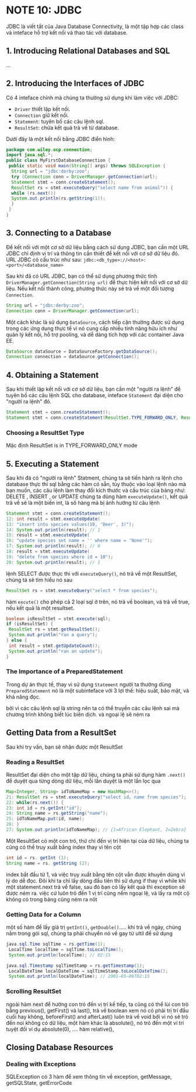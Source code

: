 # NOTE 10: JDBC
JDBC là viết tắt của Java Database Connectivity, là một tập hợp các class và inteface hỗ trợ kết nối và thao tác với database.
## 1. Introducing Relational Databases and SQL
...
## 2. Introducing the Interfaces of JDBC
Có 4 inteface chính mà chúng ta thường sử dụng khi làm việc với JDBC: 
- `Driver` thiết lập kết nối.
- `Connection` giữ kết nối.
- `Statement`: tuyên bố các câu lệnh sql.
- `ResultSet`: chứa kết quả trả về từ database.

Dưới đây là một kết nối bằng JDBC điển hình:
```java
package com.wiley.ocp.connection;
import java.sql.*;
public class MyFirstDatabaseConnection {
 public static void main(String[] args) throws SQLException {
  String url = "jdbc:derby:zoo";
  try (Connection conn = DriverManager.getConnection(url);
  Statement stmt = conn.createStatement();
  ResultSet rs = stmt.executeQuery("select name from animal")) {
  while (rs.next())
  System.out.println(rs.getString(1));
  }
 }
}
```

## 3. Connecting to a Database
Để kết nối với một cơ sở dữ liệu bằng cách sử dụng JDBC, bạn cần một URL JDBC chỉ định vị trí và thông tin cần thiết để kết nối với cơ sở dữ liệu đó. URL JDBC có cấu trúc như sau: `jdbc:<db_type>://<host>:<port>/<database_name>`

Sau khi đã có URL JDBC, bạn có thể sử dụng phương thức tĩnh `DriverManager.getConnection(String url)` để thực hiện kết nối với cơ sở dữ liệu. Nếu kết nối thành công, phương thức này sẽ trả về một đối tượng `Connection`.
```java
String url = "jdbc:derby:zoo";
Connection conn = DriverManager.getConnection(url);
```

Một cách khác là sử dụng `DataSource`, cách tiếp cận thường được sử dụng trong các ứng dụng thực tế vì nó cung cấp nhiều tính năng hữu ích như quản lý kết nối, hỗ trợ pooling, và dễ dàng tích hợp với các container Java EE.
```java
DataSource dataSource = DataSourceFactory.getDataSource();
Connection connection = dataSource.getConnection();
```

 ## 4. Obtaining a Statement
Sau khi thiết lập kết nối với cơ sở dữ liệu, bạn cần một "người ra lệnh" để tuyên bố các câu lệnh SQL cho database, inteface `Statement` đại diện cho "người ra lệnh" đó.
```java
Statement stmt = conn.createStatement();
Statement stmt = conn.createStatement(ResultSet.TYPE_FORWARD_ONLY, ResultSet.CONCUR_READ_ONLY);
```
### Choosing a ResultSet Type 
Mặc định  ResultSet is in TYPE_FORWARD_ONLY mode

##  5. Executing a Statement
Sau khi đá có "người ra lệnh" Statment, chúng ta sẽ tiến hành ra lệnh cho database thực thi sql bằng các hàm có sẵn, tùy thuộc vào loại lệnh nào mà bạn muốn, các câu lệnh làm thay đổi kích thước và cấu trúc của bảng như: DELETE , INSERT , or UPDATE chúng ta dùng hàm `executeUpdate()`, kết quả trả về sẽ là một biến int, là số hàng mà bị ảnh hưởng từ câu lệnh
```java
Statement stmt = conn.createStatement();
12: int result = stmt.executeUpdate(
13: "insert into species values(10, 'Deer', 3)");
14: System.out.println(result); // 1
15: result = stmt.executeUpdate(
16: "update species set name = '' where name = 'None'");
17: System.out.println(result); // 0
18: result = stmt.executeUpdate(
19: "delete from species where id = 10");
20: System.out.println(result); // 1
```
lệnh SELECT được thực thi với `executeQuery()`, nó trả về một ResultSet, chúng tá sẽ tìm hiểu nó sau
```java
ResultSet rs = stmt.executeQuery("select * from species");
```
hàm `excute()` cho phép cả 2 loại sql ở trên, nó trả về boolean, và trả về true, nếu kết quả là một resultset.
```java
boolean isResultSet = stmt.execute(sql);
if (isResultSet) {
 ResultSet rs = stmt.getResultSet();
 System.out.println("ran a query");
} else {
 int result = stmt.getUpdateCount();
 System.out.println("ran an update");
}
```
### The Importance of a PreparedStatement
Trong dự án thực tế, thay vì sử dụng `Statement` người ta thường dùng `PreparedStatement` nó là một subinteface với 3 lợi thế: hiệu suất, bảo mật, và khả năng đọc.

bởi vì các câu lệnh sql là string nên ta có thể truyền các câu lệnh sai mà chương trình không biết lúc biên dịch. và ngoại lệ sẽ ném ra

## Getting Data from a ResultSet
Sau khi try vấn, bạn sẽ nhận được một ResultSet
### Reading a ResultSet
ResultSet đại diện cho một tập dữ liệu, chúng ta phải sử dụng hàm `.next()` để duyệt qua từng dòng dữ liệu, mỗi lần duyệt là một lần lọc qua 
```java
Map<Integer, String> idToNameMap = new HashMap<>();
21: ResultSet rs = stmt.executeQuery("select id, name from species");
22: while(rs.next()) {
23: int id = rs.getInt("id");
24: String name = rs.getString("name");
25: idToNameMap.put(id, name);
26: }
27: System.out.println(idToNameMap); // {1=African Elephant, 2=Zebra}
```
Một ResultSet có một con trỏ, thứ chỉ đến vị trí hiện tại của dữ liệu, chúng ta cũng có thể truy xuất bằng index thay vì tên cột
```java
int id = rs. getInt (1);
String name = rs. getString (2);
```
index bắt đầu từ 1, và việc truy xuất bằng tên cột vẫn được khuyên dùng vì lý do dễ đọc. Đôi khi ta chỉ lấy dòng đầu tiên thì sử dụng if thay vì while
 khi một statement.next trả về false, sau đó bạn có lấy kết quả thì exception sẽ được ném ra. việc cứ luôn trỏ đến 1 vị trí cũng nếm ngoại lệ, và lấy ra một cộ không có trong bảng cũng ném ra nôt

 ### Getting Data for a Column
một số hàm để lấy giá trị `getInt()`, `getDouble()`.....
khi trả về ngày, chúng nằm trong gói sql, chúng ta phải chuyển nó về gay từ ultil để sử dụng
```java
java.sql.Time sqlTime = rs.getTime(1);
 LocalTime localTime = sqlTime.toLocalTime();
 System.out.println(localTime); // 02:15

java.sql.Timestamp sqlTimeStamp = rs.getTimestamp(1);
 LocalDateTime localDateTime = sqlTimeStamp.toLocalDateTime();
 System.out.println(localDateTime); // 2001―05―06T02:15
```
### Scrolling ResultSet
ngoài hàm next để hướng con trỏ đến vị trí kế tiếp, ta cũng có thể lùi con trỏ bằng previous(), getFirst() và last(), trả về boolean xem nó có phải trị trí đầu cuối hay không, beforeFirst() and afterLast() luôn trả về void bởi vì nó sẽ trỏ đến noi không có dữ liệu, một hàm khác là absolute(), nó trỏ đến một ví trí tuyệt đối ví dụ absolute(0), .... hàm relative(), 

## Closing Database Resources


### Dealing with Exceptions
SQLException có 3 hàm để xem thông tin về exception, getMessage, getSQLState, getErrorCode

